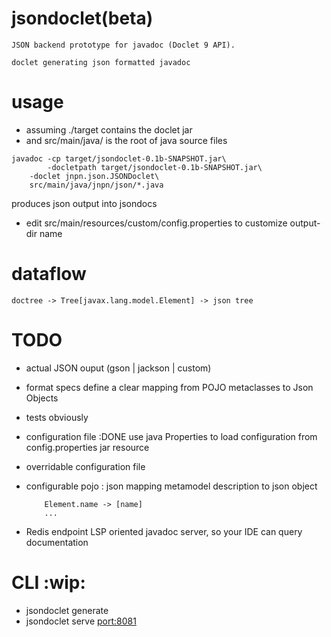 # jsondoclet(beta)

	JSON backend prototype for javadoc (Doclet 9 API).

	doclet generating json formatted javadoc

# usage

  - assuming ./target contains the doclet jar
  - and src/main/java/ is the root of java source files

  ```
  javadoc -cp target/jsondoclet-0.1b-SNAPSHOT.jar\
          -docletpath target/jsondoclet-0.1b-SNAPSHOT.jar\
	  -doclet jnpn.json.JSONDoclet\
	  src/main/java/jnpn/json/*.java
  ```

  produces json output into jsondocs
  - edit src/main/resources/custom/config.properties to customize output-dir name


# dataflow

	doctree -> Tree[javax.lang.model.Element] -> json tree

# TODO

  - actual JSON ouput (gson | jackson | custom)
  - format specs
	define a clear mapping from POJO metaclasses to Json Objects
  - tests
	obviously
  - configuration file :DONE
	use java Properties to load configuration from config.properties jar resource
  - overridable configuration file
  - configurable pojo : json mapping
	metamodel description to json object

	```
		Element.name -> [name]
		...
	```
  - Redis endpoint
	LSP oriented javadoc server, so your IDE can query documentation

# CLI                                                                   :wip:

  - jsondoclet generate <source-root>
  - jsondoclet serve <source-code> <port:8081>
